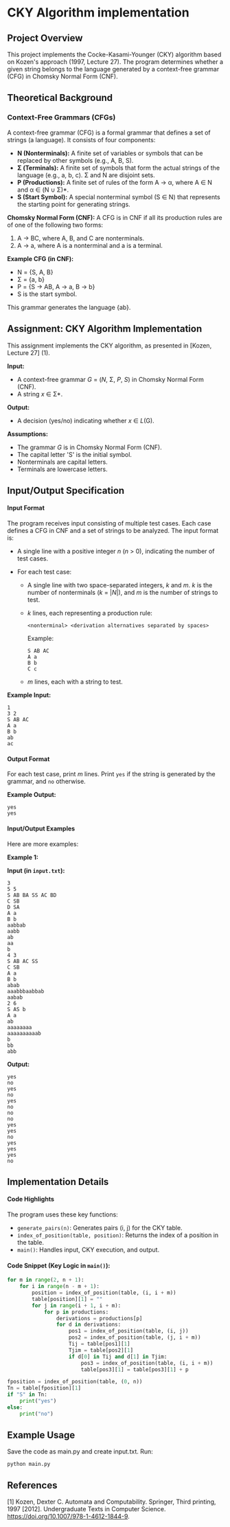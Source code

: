 # CKY Algorithm implementation

## Project Overview

This project implements the Cocke-Kasami-Younger (CKY) algorithm based on Kozen's approach (1997, Lecture 27). The program determines whether a given string belongs to the language generated by a context-free grammar (CFG) in Chomsky Normal Form (CNF).

## Theoretical Background

### Context-Free Grammars (CFGs)

A context-free grammar (CFG) is a formal grammar that defines a set of strings (a language). It consists of four components:

*   **N (Nonterminals):** A finite set of variables or symbols that can be replaced by other symbols (e.g., A, B, S).
*   **Σ (Terminals):** A finite set of symbols that form the actual strings of the language (e.g., a, b, c). Σ and N are disjoint sets.
*   **P (Productions):** A finite set of rules of the form A → α, where A ∈ N and α ∈ (N ∪ Σ)*.
*   **S (Start Symbol):** A special nonterminal symbol (S ∈ N) that represents the starting point for generating strings.

**Chomsky Normal Form (CNF):** A CFG is in CNF if all its production rules are of one of the following two forms:

1.  A → BC, where A, B, and C are nonterminals.
2.  A → a, where A is a nonterminal and a is a terminal.

**Example CFG (in CNF):**

*   N = {S, A, B}
*   Σ = {a, b}
*   P = {S → AB, A → a, B → b}
*   S is the start symbol.

This grammar generates the language {ab}.

## Assignment: CKY Algorithm Implementation

This assignment implements the CKY algorithm, as presented in [Kozen, Lecture 27] (1).

**Input:**

*   A context-free grammar *G* = (*N*, Σ, *P*, *S*) in Chomsky Normal Form (CNF).
*   A string *x* ∈ Σ*.

**Output:**

*   A decision (yes/no) indicating whether *x* ∈ *L*(G).

**Assumptions:**

*   The grammar *G* is in Chomsky Normal Form (CNF).
*   The capital letter 'S' is the initial symbol.
*   Nonterminals are capital letters.
*   Terminals are lowercase letters.

## Input/Output Specification

#### Input Format

The program receives input consisting of multiple test cases. Each case defines a CFG in CNF and a set of strings to be analyzed. The input format is:

*   A single line with a positive integer *n* (*n* > 0), indicating the number of test cases.

*   For each test case:

    *   A single line with two space-separated integers, *k* and *m*. *k* is the number of nonterminals (*k* = |*N*|), and *m* is the number of strings to test.

    *   *k* lines, each representing a production rule:

        ```
        <nonterminal> <derivation alternatives separated by spaces>
        ```

        Example:

        ```
        S AB AC
        A a
        B b
        C c
        ```

    *   *m* lines, each with a string to test.

**Example Input:**
```
1
3 2
S AB AC
A a
B b
ab
ac
```
#### Output Format

For each test case, print *m* lines. Print `yes` if the string is generated by the grammar, and `no` otherwise.

**Example Output:**
```
yes
yes
```
#### Input/Output Examples

Here are more examples:

**Example 1:**

**Input (in `input.txt`):**
```
3
5 5
S AB BA SS AC BD
C SB
D SA
A a
B b
aabbab
aabb
ab
aa
b
4 3
S AB AC SS
C SB
A a
B b
abab
aaabbbaabbab
aabab
2 6
S AS b
A a
ab
aaaaaaaa
aaaaaaaaaab
b
bb
abb
```
**Output:**
```
yes
no
yes
no
yes
no
no
no
yes
yes
no
yes
yes
yes
no
```
## Implementation Details

#### Code Highlights

The program uses these key functions:

*   `generate_pairs(n)`: Generates pairs (i, j) for the CKY table.
*   `index_of_position(table, position)`: Returns the index of a position in the table.
*   `main()`: Handles input, CKY execution, and output.

#### Code Snippet (Key Logic in `main()`):

```python
for m in range(2, n + 1):
    for i in range(n - m + 1):
        position = index_of_position(table, (i, i + m))
        table[position][1] = ""
        for j in range(i + 1, i + m):
            for p in productions:
                derivations = productions[p]
                for d in derivations:
                    pos1 = index_of_position(table, (i, j))
                    pos2 = index_of_position(table, (j, i + m))
                    Tij = table[pos1][1]
                    Tjim = table[pos2][1]
                    if d[0] in Tij and d[1] in Tjim:
                        pos3 = index_of_position(table, (i, i + m))
                        table[pos3][1] = table[pos3][1] + p

fposition = index_of_position(table, (0, n))
Tn = table[fposition][1]
if "S" in Tn:
    print("yes")
else:
    print("no")
```

## Example Usage
Save the code as main.py and create input.txt. Run:
```
python main.py

```
## References 

[1] Kozen, Dexter C. Automata and Computability. Springer, Third printing, 1997 [2012]. Undergraduate Texts in Computer Science. https://doi.org/10.1007/978-1-4612-1844-9.


